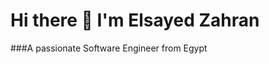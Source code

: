 # Hi there 👋 I'm Elsayed Zahran
###A passionate Software Engineer from Egypt


<!--
**elsayedzahran/elsayedzahran** is a ✨ _special_ ✨ repository because its `README.md` (this file) appears on your GitHub profile.

- 🔭 I’m currently working on web Development
- 🌱 I’m currently learning ASP.NET core/API's
- 👯 I’m looking to collaborate on Interesting projects
- 📫 How to reach me: elsayedzahran789@gmail.com
-->
